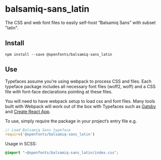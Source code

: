 
# balsamiq-sans_latin

The CSS and web font files to easily self-host “Balsamiq Sans” with subset "latin".

## Install

`npm install --save @openfonts/balsamiq-sans_latin`

## Use

Typefaces assume you’re using webpack to process CSS and files. Each typeface
package includes all necessary font files (woff2, woff) and a CSS file with
font-face declarations pointing at these files.

You will need to have webpack setup to load css and font files. Many tools built
with Webpack will work out of the box with Typefaces such as [Gatsby](https://github.com/gatsbyjs/gatsby)
and [Create React App](https://github.com/facebookincubator/create-react-app).

To use, simply require the package in your project’s entry file e.g.

```javascript
// Load Balsamiq Sans typeface
require('@openfonts/balsamiq-sans_latin')
```

Usage in SCSS:
```scss
@import "~@openfonts/balsamiq-sans_latin/index.css";
```
